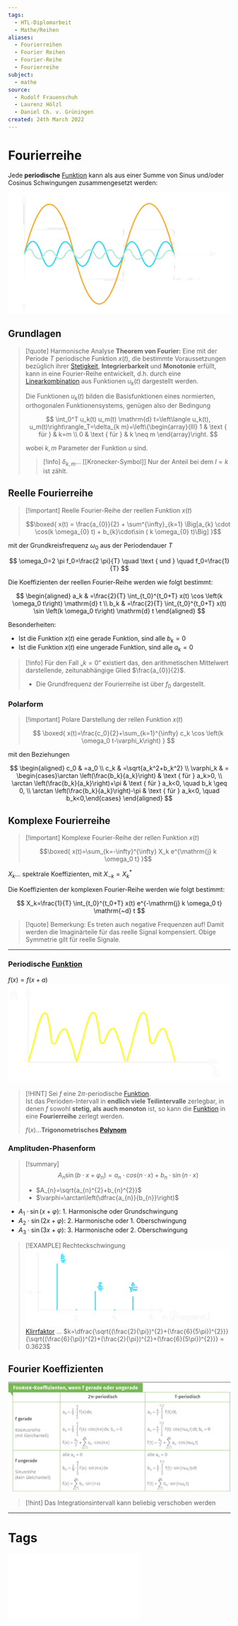 ```yaml
---
tags:
  - HTL-Diplomarbeit
  - Mathe/Reihen
aliases:
  - Fourierreihen
  - Fourier Reihen
  - Fourier-Reihe
  - Fourierreihe
subject:
  - mathe
source:
  - Rudolf Frauenschuh
  - Laurenz Hölzl
  - Daniel Ch. v. Grüningen
created: 24th March 2022
---
```


# Fourierreihe

Jede **periodische** [Funktion](Abbild.md) kann als aus einer Summe von Sinus und/oder Cosinus Schwingungen zusammengesetzt werden:

![invert_light|400](../assets/Fourreihe_zerlegung.png)


## Grundlagen

> [!quote] Harmonische Analyse
> **Theorem von Fourier:**
> Eine mit der Periode $T$ periodische Funktion $x(t)$, die bestimmte Voraussetzungen bezüglich ihrer [Stetigkeit](../Analysis/Stetigkeit.md), **Integrierbarkeit** und **Monotonie** erfüllt, kann in eine Fourier-Reihe entwickelt, d.h. durch eine [Linearkombination](Linearkombination.md) aus Funktionen $u_k(t)$ dargestellt werden.
> 
> Die Funktionen $u_k(t)$ bilden die Basisfunktionen eines normierten, orthogonalen Funktionensystems, genügen also der Bedingung
> 
> $$
> \int_0^T u_k(t) u_m(t) \mathrm{d} t=\left\langle u_k(t), u_m(t)\right\rangle_T=\delta_{k m}=\left\{\begin{array}{lll}
> 1 & \text { für } & k=m \\
> 0 & \text { für } & k \neq m
> \end{array}\right.
> $$
> 
> wobei $k, m$ Parameter der Funktion $u$ sind.
> 
> > [!info] $\delta_{k,m}\dots$ [[Kronecker-Symbol]]
> > Nur der Anteil bei dem $l=k$ ist zählt.


## Reelle Fourierreihe

> [!important] Reelle Fourier-Reihe der reellen Funktion $x(t)$  
> 
> $$\boxed{ x(t) = \frac{a_{0}}{2} + \sum^{\infty}_{k=1} \Big[a_{k} \cdot \cos(k \omega_{0} t) + b_{k}\cdot\sin ( k \omega_{0} t)\Big] }$$
> 

mit der Grundkreisfrequenz $\omega_0$ aus der Periodendauer $T$

$$
\omega_0=2 \pi f_0=\frac{2 \pi}{T} \quad \text { und } \quad f_0=\frac{1}{T}
$$

Die Koeffizienten der reellen Fourier-Reihe werden wie folgt bestimmt:

$$
\begin{aligned}
a_k & =\frac{2}{T} \int_{t_0}^{t_0+T} x(t) \cos \left(k \omega_0 t\right) \mathrm{d} t \\
b_k & =\frac{2}{T} \int_{t_0}^{t_0+T} x(t) \sin \left(k \omega_0 t\right) \mathrm{d} t
\end{aligned}
$$

Besonderheiten:
- Ist die Funktion $x(t)$ eine gerade Funktion, sind alle $b_{k}=0$
- Ist die Funktion $x(t)$ eine ungerade Funktion, sind alle $a_{k}=0$

> [!info] Für den Fall „$k=0$“ existiert das, den arithmetischen Mittelwert darstellende, zeitunabhängige Glied $\frac{a_{0}}{2}$.
> - Die Grundfrequenz der Fourierreihe ist über $f_{0}$ dargestellt.

### Polarform

> [!important] Polare Darstellung der rellen Funktion $x(t)$
>
> $$ \boxed{ x(t)=\frac{c_0}{2}+\sum_{k=1}^{\infty} c_k \cos \left(k \omega_0 t-\varphi_k\right) } $$

mit den Beziehungen

$$
\begin{aligned}
c_0 & =a_0 \\
c_k & =\sqrt{a_k^2+b_k^2} \\
\varphi_k & = \begin{cases}\arctan \left(\frac{b_k}{a_k}\right) & \text { für } a_k>0, \\
\arctan \left(\frac{b_k}{a_k}\right)+\pi & \text { für } a_k<0, \quad b_k \geq 0, \\
\arctan \left(\frac{b_k}{a_k}\right)-\pi & \text { für } a_k<0, \quad b_k<0,\end{cases}
\end{aligned}
$$


## Komplexe Fourierreihe

> [!important] Komplexe Fourier-Reihe der rellen Funktion $x(t)$
>
> $$\boxed{ x(t)=\sum_{k=-\infty}^{\infty} X_k e^{\mathrm{j} k \omega_0 t} }$$

$X_k \ldots$ spektrale Koeffizienten, mit $X_{-k}=X_k^*$

Die Koeffizienten der komplexen Fourier-Reihe werden wie folgt bestimmt:

$$
X_k=\frac{1}{T} \int_{t_0}^{t_0+T} x(t) e^{-\mathrm{j} k \omega_0 t} \mathrm{~d} t
$$

> [!quote] Bemerkung:
> Es treten auch negative Frequenzen auf! Damit werden die Imaginärteile für das reelle Signal kompensiert. Obige Symmetrie gilt für reelle Signale.

---


### Periodische [Funktion](Abbild.md)

$f(x)=f(x+a)$  
![invert_light|400](../assets/fourReihe.png)

> [!HINT] Sei $f$ eine $2\pi$-periodische [Funktion](Abbild.md).  
> Ist das Perioden-Intervall in **endlich viele Teilintervalle** zerlegbar, in denen $f$ sowohl **stetig, als auch monoton** ist, so kann die [Funktion](Abbild.md) in eine **Fourierreihe** zerlegt werden.
> 
> $f(x)\dots$**Trigonometrisches [Polynom](Polynom.md)**

### Amplituden-Phasenform

> [!summary] $$A_{n}\sin(b\cdot x+\varphi_{n})=a_{n}\cdot cos(n \cdot x)+b_{n} \cdot\sin(n\cdot x)$$
>
> - $A_{n}=\sqrt{a_{n}^{2}+b_{n}^{2}}$
> - $\varphi=\arctan\left(\dfrac{a_{n}}{b_{n}}\right)$

- $A_{1}\cdot\sin(x+\varphi)$: 1. Harmonische oder Grundschwingung
- $A_{2}\cdot\sin(2x+\varphi)$: 2. Harmonische oder 1. Oberschwingung
- $A_{3}\cdot\sin(3x+\varphi)$: 3. Harmonische oder 2. Oberschwingung

>[!EXAMPLE] Rechteckschwingung  
> ![Fourreihe_k](../assets/Fourreihe_k.png)  
> [Klirrfaktor](../../Hardwareentwicklung/Klirrfaktor.md) … $k=\dfrac{\sqrt{(\frac{2}{\pi})^{2}+(\frac{6}{5\pi})^{2}}}{\sqrt{(\frac{6}{\pi})^{2}+(\frac{2}{\pi})^{2}+(\frac{6}{5\pi})^{2}}} = 0.3623$

## Fourier Koeffizienten

![Pasted image 20230120081647](../assets/Pasted%20image%2020230120081647.png)

> [!hint] Das Integrationsintervall kann beliebig verschoben werden

---

# Tags

![Fourierreihe](../assets/pdf/Fourierreihe.pdf)
